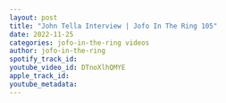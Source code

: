 ```yaml
---
layout: post
title: "John Tella Interview | Jofo In The Ring 105"
date: 2022-11-25
categories: jofo-in-the-ring videos
author: jofo-in-the-ring
spotify_track_id: 
youtube_video_id: DTnoXlhQMYE
apple_track_id: 
youtube_metadata: 
---
```

